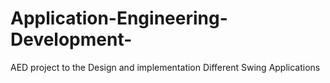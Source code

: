 # Application-Engineering-Development-
AED project to the Design and implementation Different Swing Applications

